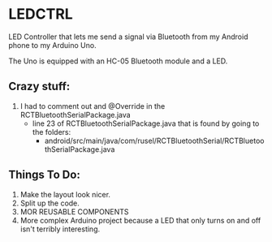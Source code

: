 # LEDCTRL

LED Controller that lets me send a signal via Bluetooth from my Android phone to my Arduino Uno.

The Uno is equipped with an HC-05 Bluetooth module and a LED.

## Crazy stuff:

1. I had to comment out and @Override in the RCTBluetoothSerialPackage.java 
    * line 23 of RCTBluetoothSerialPackage.java that is found by going to the folders:
        * android/src/main/java/com/rusel/RCTBluetoothSerial/RCTBluetoothSerialPackage.java

## Things To Do:
1. Make the layout look nicer.
1. Split up the code.
1. MOR REUSABLE COMPONENTS
1. More complex Arduino project because a LED that only turns on and off isn't terribly interesting.